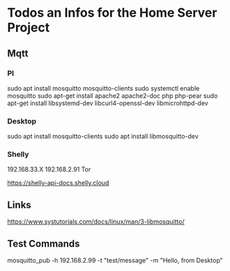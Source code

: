 # Todos an Infos for the Home Server Project

## Mqtt

### PI

sudo apt install mosquitto mosquitto-clients
sudo systemctl enable mosquitto
sudo apt-get install apache2 apache2-doc php php-pear
sudo apt-get install libsystemd-dev libcurl4-openssl-dev libmicrohttpd-dev

### Desktop

sudo apt install mosquitto-clients
sudo apt install libmosquitto-dev

### Shelly

192.168.33.X
192.168.2.91 Tor

https://shelly-api-docs.shelly.cloud


## Links
https://www.systutorials.com/docs/linux/man/3-libmosquitto/

## Test Commands
mosquitto_pub -h 192.168.2.99 -t "test/message" -m "Hello, from Desktop"